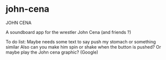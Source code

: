# john-cena

JOHN CENA

A soundboard app for the wrestler John Cena (and friends ?)

To do list:
Maybe needs some text to say push my stomach or something similar
Also can you make him spin or shake when the button is pushed?
Or maybe play the John cena graphic? (Google)
